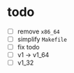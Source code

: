 # todo

- [ ] remove `x86_64`
- [ ] simplify `Makefile`
- [ ] fix todo
- [ ] v1 -> v1_64
- [ ] v1_32
